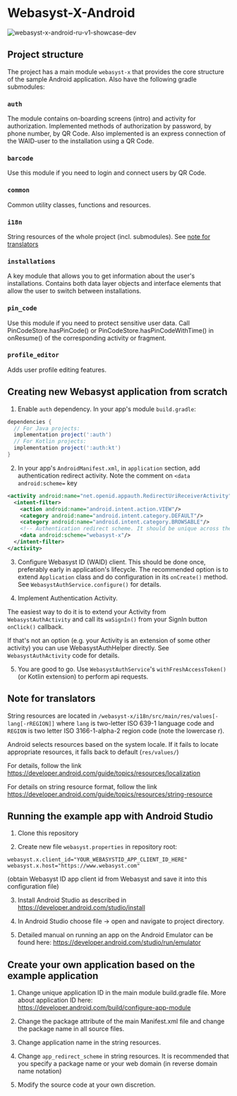 # Webasyst-X-Android

![webasyst-x-android-ru-v1-showcase-dev](https://user-images.githubusercontent.com/889083/117459691-5b5f0680-af54-11eb-9d3b-e7c79e4e66ac.jpg)

## Project structure

The project has a main module `webasyst-x` that provides the core structure of the sample Android application.
Also have the following gradle submodules:

### `auth`

The module contains on-boarding screens (intro) and activity for authorization. Implemented methods of authorization by password, by phone number, by QR Code. Also implemented is an express connection of the WAID-user to the installation using a QR Code.

### `barcode`

Use this module if you need to login and connect users by QR Code.

### `common`

Сommon utility classes, functions and resources.

### `i18n`

String resources of the whole project (incl. submodules). See [note for translators](#note-for-translators)

### `installations`

A key module that allows you to get information about the user's installations. Contains both data layer objects and interface elements that allow the user to switch between installations.

### `pin_code`

Use this module if you need to protect sensitive user data. Call PinCodeStore.hasPinCode() or PinCodeStore.hasPinCodeWithTime() in onResume() of the corresponding activity or fragment.

### `profile_editor`

Adds user profile editing features.

## Creating new Webasyst application from scratch

1. Enable `auth` dependency. In your app's module `build.gradle`:
```groovy
dependencies {
  // For Java projects:
  implementation project(':auth')
  // For Kotlin projects:
  implementation project(':auth:kt')
}
```

2. In your app's `AndroidManifest.xml`, in `application` section, add authentication redirect activity.
Note the comment on `<data android:scheme=` key
```xml
<activity android:name="net.openid.appauth.RedirectUriReceiverActivity">
  <intent-filter>
    <action android:name="android.intent.action.VIEW"/>
    <category android:name="android.intent.category.DEFAULT"/>
    <category android:name="android.intent.category.BROWSABLE"/>
    <!-- Authentication redirect scheme. It should be unique across the device. It is recommended to use app's package name. -->
    <data android:scheme="webasyst-x"/>
  </intent-filter>
</activity>
```

3. Configure Webasyst ID (WAID) client. This should be done once, preferably early in application's lifecycle. The recommended option is to extend `Application` class and do configuration in its `onCreate()` method.
See `WebasystAuthService.configure()` for details.

4. Implement Authentication Activity.

The easiest way to do it is to extend your Activity from `WebasystAuthActivity` and call its `waSignIn()` from your SignIn button `onClick()` callback.

If that's not an option (e.g. your Activity is an extension of some other activity) you can use WebasystAuthHelper directly. See `WebasystAuthActivity` code for details.

5. You are good to go. Use `WebasystAuthService`'s `withFreshAccessToken()` (or Kotlin extension) to perform api requests.

## Note for translators

String resources are located in `/webasyst-x/i18n/src/main/res/values[-lang[-rREGION]]`
where `lang` is two-letter ISO 639-1 language code
and `REGION` is two letter ISO 3166-1-alpha-2 region code (note the lowercase r).

Android selects resources based on the system locale. If it fails to locate appropriate
resources, it falls back to default (`res/values/`)

For details, follow the link https://developer.android.com/guide/topics/resources/localization

For details on string resource format, follow the link https://developer.android.com/guide/topics/resources/string-resource

## Running the example app with Android Studio

1. Clone this repository

2. Create new file `webasyst.properties` in repository root:
```
webasyst.x.client_id="YOUR_WEBASYSTID_APP_CLIENT_ID_HERE"
webasyst.x.host="https://www.webasyst.com"
```
(obtain Webasyst ID app client id from Webasyst and save it into this configuration file)

3. Install Android Studio as described in https://developer.android.com/studio/install

4. In Android Studio choose file -> open and navigate to project directory.

5. Detailed manual on running an app on the Android Emulator can be found here: https://developer.android.com/studio/run/emulator

## Сreate your own application based on the example application

1. Change unique application ID in the main module build.gradle file. More about application ID here: https://developer.android.com/build/configure-app-module

2. Change the package attribute of the main Manifest.xml file and change the package name in all source files.

3. Change application name in the string resources.

4. Change `app_redirect_scheme` in string resources. It is recommended that you specify a package name or your web domain (in reverse domain name notation)

5. Modify the source code at your own discretion.
